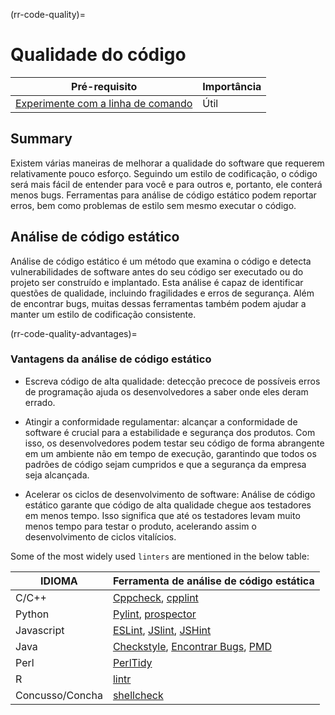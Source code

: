 (rr-code-quality)=
# Qualidade do código

| Pré-requisito                                                                                   | Importância |
| ----------------------------------------------------------------------------------------------- | ----------- |
| [Experimente com a linha de comando](https://programminghistorian.org/en/lessons/intro-to-bash) | Útil        |

## Summary

Existem várias maneiras de melhorar a qualidade do software que requerem relativamente pouco esforço. Seguindo um estilo de codificação, o código será mais fácil de entender para você e para outros e, portanto, ele conterá menos bugs. Ferramentas para análise de código estático podem reportar erros, bem como problemas de estilo sem mesmo executar o código.

## Análise de código estático

Análise de código estático é um método que examina o código e detecta vulnerabilidades de software antes do seu código ser executado ou do projeto ser construído e implantado. Esta análise é capaz de identificar questões de qualidade, incluindo fragilidades e erros de segurança. Além de encontrar bugs, muitas dessas ferramentas também podem ajudar a manter um estilo de codificação consistente.

(rr-code-quality-advantages)=
### Vantagens da análise de código estático

- Escreva código de alta qualidade: detecção precoce de possíveis erros de programação ajuda os desenvolvedores a saber onde eles deram errado.

- Atingir a conformidade regulamentar: alcançar a conformidade de software é crucial para a estabilidade e segurança dos produtos. Com isso, os desenvolvedores podem testar seu código de forma abrangente em um ambiente não em tempo de execução, garantindo que todos os padrões de código sejam cumpridos e que a segurança da empresa seja alcançada.

- Acelerar os ciclos de desenvolvimento de software: Análise de código estático garante que código de alta qualidade chegue aos testadores em menos tempo. Isso significa que até os testadores levam muito menos tempo para testar o produto, acelerando assim o desenvolvimento de ciclos vitalícios.

Some of the most widely used `linters` are mentioned in the below table:

| IDIOMA          | Ferramenta de análise de código estática                                                                                           |
| --------------- | ---------------------------------------------------------------------------------------------------------------------------------- |
| C/C++           | [Cppcheck](http://cppcheck.sourceforge.net/), [cpplint](https://github.com/cpplintcpplint)                                         |
| Python          | [Pylint](https://pypi.org/project/pylint/), [prospector](https://prospector.readthedocs.io)                                        |
| Javascript      | [ESLint](https://eslint.org/), [JSlint](https://jslint.com/), [JSHint](https://jshint.com/)                                        |
| Java            | [Checkstyle](https://checkstyle.sourceforge.io/), [Encontrar Bugs](http://findbugs.sourceforge.net), [PMD](https://pmd.github.io/) |
| Perl            | [PerlTidy](https://metacpan.org/pod/perltidy)                                                                                      |
| R               | [lintr](https://github.com/jimhester/lintr)                                                                                        |
| Concusso/Concha | [shellcheck](https://www.shellcheck.net)                                                                                           |
